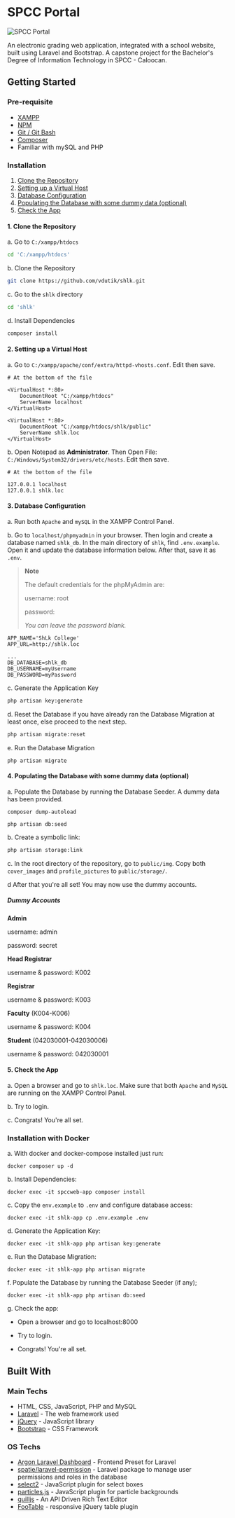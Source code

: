 # SPCC Portal

![SPCC Portal](public/img/spcc-portal.gif)

An electronic grading web application, integrated with a school website, built using Laravel and Bootstrap. A capstone project for the Bachelor's Degree of Information Technology in SPCC - Caloocan.

## Getting Started

### Pre-requisite

-   [XAMPP](https://www.apachefriends.org/download.html)
-   [NPM](https://nodejs.org/en/download/)
-   [Git / Git Bash](https://git-scm.com/downloads)
-   [Composer](https://getcomposer.org/download/)
-   Familiar with mySQL and PHP

### Installation

1. [Clone the Repository](#clone-repo)
2. [Setting up a Virtual Host](#vhost)
3. [Database Configuration](#database)
4. [Populating the Database with some dummy data (optional)](#seeder)
5. [Check the App](#check)

#### 1. Clone the Repository <a name="clone-repo"></a>

a. Go to `C:/xampp/htdocs`

```bash
cd 'C:/xampp/htdocs'
```

b. Clone the Repository

```bash
git clone https://github.com/vdutik/shlk.git
```

c. Go to the `shlk` directory

```bash
cd 'shlk'
```

d. Install Dependencies

```bash
composer install
```

#### 2. Setting up a Virtual Host <a name="vhost"></a>

a. Go to `C:/xampp/apache/conf/extra/httpd-vhosts.conf`. Edit then save.

```
# At the bottom of the file

<VirtualHost *:80>
    DocumentRoot "C:/xampp/htdocs"
    ServerName localhost
</VirtualHost>

<VirtualHost *:80>
    DocumentRoot "C:/xampp/htdocs/shlk/public"
    ServerName shlk.loc
</VirtualHost>
```

b. Open Notepad as **Administrator**. Then Open File: `C:/Windows/System32/drivers/etc/hosts`. Edit then save.

```
# At the bottom of the file

127.0.0.1 localhost
127.0.0.1 shlk.loc
```

#### 3. Database Configuration <a name="database"></a>

a. Run both `Apache` and `mySQL` in the XAMPP Control Panel.

b. Go to `localhost/phpmyadmin` in your browser. Then login and create a database named `shlk_db`. In the main directory of `shlk`, find `.env.example`. Open it and update the database information below. After that, save it as `.env`.

> **Note**
>
> The default credentials for the phpMyAdmin are:
>
> username: root
>
> password:
>
> _You can leave the password blank._

```
APP_NAME='ShLk College'
APP_URL=http://shlk.loc

...
DB_DATABASE=shlk_db
DB_USERNAME=myUsername
DB_PASSWORD=myPassword
```

c. Generate the Application Key

```bash
php artisan key:generate
```

d. Reset the Database if you have already ran the Database Migration at least once, else proceed to the next step.

```bash
php artisan migrate:reset
```

e. Run the Database Migration

```
php artisan migrate
```

#### 4. Populating the Database with some dummy data (optional) <a name="seeder"></a>

a. Populate the Database by running the Database Seeder. A dummy data has been provided.

```
composer dump-autoload
```

```
php artisan db:seed
```

b. Create a symbolic link:

```bash
php artisan storage:link
```

c. In the root directory of the repository, go to `public/img`. Copy both `cover_images` and `profile_pictures` to `public/storage/`.

d After that you're all set! You may now use the dummy accounts.

##### Dummy Accounts

**Admin**

username: admin

password: secret

**Head Registrar**

username & password: K002

**Registrar**

username & password: K003

**Faculty** (K004-K006)

username & password: K004

**Student** (042030001-042030006)

username & password: 042030001

#### 5. Check the App <a name="check"></a>

a. Open a browser and go to `shlk.loc`. Make sure that both `Apache` and `MySQL` are running on the XAMPP Control Panel.

b. Try to login.

c. Congrats! You're all set.

### Installation with Docker

a. With docker and docker-compose installed just run:

```
docker composer up -d
```

b. Install Dependencies:

```
docker exec -it spccweb-app composer install
```

c. Copy the `env.example` to `.env` and configure database access:

```
docker exec -it shlk-app cp .env.example .env
```

d. Generate the Application Key:

```
docker exec -it shlk-app php artisan key:generate
```

e. Run the Database Migration:

```
docker exec -it shlk-app php artisan migrate
```

f. Populate the Database by running the Database Seeder (if any);

```
docker exec -it shlk-app php artisan db:seed
```

g. Check the app:

-   Open a browser and go to localhost:8000

-   Try to login.

-   Congrats! You're all set.

## Built With

### Main Techs

-   HTML, CSS, JavaScript, PHP and MySQL
-   [Laravel](https://laravel.com/) - The web framework used
-   [jQuery](https://jquery.com/) - JavaScript library
-   [Bootstrap](https://getbootstrap.com/) - CSS Framework

### OS Techs

-   [Argon Laravel Dashboard](https://www.creative-tim.com/product/argon-dashboard-laravel) - Frontend Preset for Laravel
-   [spatie/laravel-permission](https://github.com/spatie/laravel-permission) - Laravel package to manage user permissions and roles in the database
-   [select2](https://select2.org/) - JavaScript plugin for select boxes
-   [particles.js](https://github.com/marcbruederlin/particles.js) - JavaScript plugin for particle backgrounds
-   [quilljs](https://quilljs.com/) - An API Driven Rich Text Editor
-   [FooTable](https://fooplugins.github.io/FooTable/) - responsive jQuery table plugin
